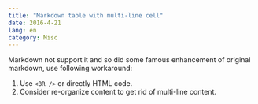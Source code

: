 ```yaml
---
title: "Markdown table with multi-line cell"
date: 2016-4-21
lang: en
category: Misc
---
```


Markdown not support it and so did some famous enhancement of original markdown,
use following workaround:

1. Use `<BR />` or directly HTML code.
2. Consider re-organize content to get rid of multi-line content.

